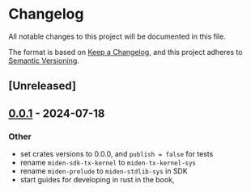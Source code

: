 # Changelog
All notable changes to this project will be documented in this file.

The format is based on [Keep a Changelog](https://keepachangelog.com/en/1.0.0/),
and this project adheres to [Semantic Versioning](https://semver.org/spec/v2.0.0.html).

## [Unreleased]

## [0.0.1](https://github.com/0xPolygonMiden/compiler/compare/miden-tx-kernel-sys-v0.0.0...miden-tx-kernel-sys-v0.0.1) - 2024-07-18

### Other
- set crates versions to 0.0.0, and `publish = false` for tests
- rename `miden-sdk-tx-kernel` to `miden-tx-kernel-sys`
- rename `miden-prelude` to `miden-stdlib-sys` in SDK
- start guides for developing in rust in the book,
